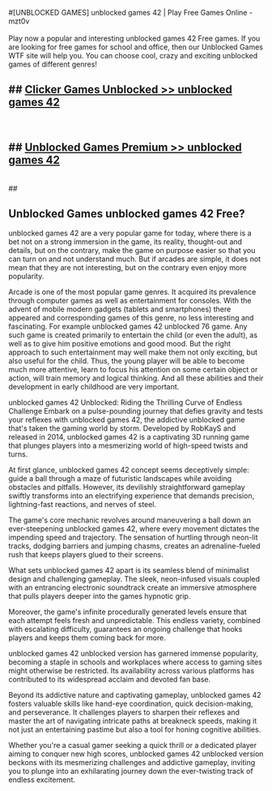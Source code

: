 #[UNBLOCKED GAMES] unblocked games 42 | Play Free Games Online - mzt0v <br>
<br>
Play now a popular and interesting unblocked games 42 Free games. If you are looking for free games for school and office, then our Unblocked Games WTF site will help you. You can choose cool, crazy and exciting unblocked games of different genres!


## ##  [Clicker Games Unblocked >> unblocked games 42](http://freeplayer.one?title=unblocked_games_42&ref=22)
  <br>

##  ## [Unblocked Games Premium >> unblocked games 42](http://freeplayer.one?title=unblocked_games_42&ref=22)
  <br>
  ##



## Unblocked Games unblocked games 42 Free?

unblocked games 42 are a very popular game for today, where there is a bet not on a strong immersion in the game, its reality, thought-out and details, but on the contrary, make the game on purpose easier so that you can turn on and not understand much. But if arcades are simple, it does not mean that they are not interesting, but on the contrary even enjoy more popularity.

Arcade is one of the most popular game genres. It acquired its prevalence through computer games as well as entertainment for consoles. With the advent of mobile modern gadgets (tablets and smartphones) there appeared and corresponding games of this genre, no less interesting and fascinating. For example unblocked games 42 unblocked 76 game. Any such game is created primarily to entertain the child (or even the adult), as well as to give him positive emotions and good mood. But the right approach to such entertainment may well make them not only exciting, but also useful for the child. Thus, the young player will be able to become much more attentive, learn to focus his attention on some certain object or action, will train memory and logical thinking. And all these abilities and their development in early childhood are very important.

unblocked games 42 Unblocked: Riding the Thrilling Curve of Endless Challenge
Embark on a pulse-pounding journey that defies gravity and tests your reflexes with unblocked games 42, the addictive unblocked game that's taken the gaming world by storm. Developed by RobKayS and released in 2014, unblocked games 42 is a captivating 3D running game that plunges players into a mesmerizing world of high-speed twists and turns.

At first glance, unblocked games 42 concept seems deceptively simple: guide a ball through a maze of futuristic landscapes while avoiding obstacles and pitfalls. However, its devilishly straightforward gameplay swiftly transforms into an electrifying experience that demands precision, lightning-fast reactions, and nerves of steel.

The game's core mechanic revolves around maneuvering a ball down an ever-steepening unblocked games 42, where every movement dictates the impending speed and trajectory. The sensation of hurtling through neon-lit tracks, dodging barriers and jumping chasms, creates an adrenaline-fueled rush that keeps players glued to their screens.

What sets unblocked games 42 apart is its seamless blend of minimalist design and challenging gameplay. The sleek, neon-infused visuals coupled with an entrancing electronic soundtrack create an immersive atmosphere that pulls players deeper into the games hypnotic grip.

Moreover, the game's infinite procedurally generated levels ensure that each attempt feels fresh and unpredictable. This endless variety, combined with escalating difficulty, guarantees an ongoing challenge that hooks players and keeps them coming back for more.

unblocked games 42 unblocked version has garnered immense popularity, becoming a staple in schools and workplaces where access to gaming sites might otherwise be restricted. Its availability across various platforms has contributed to its widespread acclaim and devoted fan base.

Beyond its addictive nature and captivating gameplay, unblocked games 42 fosters valuable skills like hand-eye coordination, quick decision-making, and perseverance. It challenges players to sharpen their reflexes and master the art of navigating intricate paths at breakneck speeds, making it not just an entertaining pastime but also a tool for honing cognitive abilities.

Whether you're a casual gamer seeking a quick thrill or a dedicated player aiming to conquer new high scores, unblocked games 42 unblocked version beckons with its mesmerizing challenges and addictive gameplay, inviting you to plunge into an exhilarating journey down the ever-twisting track of endless excitement.